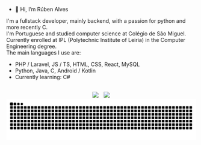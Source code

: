 - 👋 Hi, I’m Rúben Alves <br>

I'm a fullstack developer, mainly backend, with a passion for python and more recently C. <br>
I'm Portuguese and studied computer science at Colégio de São Miguel. <br>
Currently enrolled at IPL (Polytechnic Institute of Leiria) in the Computer Engineering degree.  <br>
The main languages I use are:
- PHP / Laravel, JS / TS, HTML, CSS, React, MySQL
- Python, Java, C, Android / Kotlin
- Currently learning: C#

<br>

<div align="center">
  <img height="140em" src ="https://github-readme-stats.vercel.app/api?username=redystum&show_icons=true&count_private=true&theme=dark&hide_border=true&bg_color=00000000">
  &ensp;
  <img height="140em" src ="https://github-readme-stats.vercel.app/api/top-langs/?username=redystum&layout=compact&hide_border=true&count_private=true&theme=dark&bg_color=00000000&hide=CSS,hack,html&langs_count=6&exclude_repo=la_redoute_sgi">
 <!-- <img height="140em" src="https://github-readme-stackoverflow.vercel.app/?userID=17767138&theme=dark" /> -->
</div>

  
<!-- ![Snake animation](https://github.com/redystum/redystum/blob/output/github-contribution-grid-snake.svg) -->
<picture>
  <source media="(prefers-color-scheme: dark)" srcset="https://github.com/redystum/redystum/blob/output/github-contribution-grid-snake-dark.svg" />
  <source media="(prefers-color-scheme: light)" srcset="https://github.com/redystum/redystum/blob/output/github-contribution-grid-snake.svg" />
  <img alt="github-snake" src="https://github.com/redystum/redystum/blob/output/github-contribution-grid-snake.svg" />
</picture>




<!-- 
https://github.com/Ileriayo/markdown-badges 
https://github.com/ankurparihar/readme-pagespeed-insights
https://github.com/DenverCoder1/readme-typing-svg
-->
  

